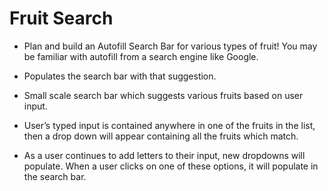 # Fruit Search 

- Plan and build an Autofill Search Bar for various types of fruit! You may be familiar with autofill from a search engine like Google. 

- Populates the search bar with that suggestion.

- Small scale search bar which suggests various fruits based on user input.

- User’s typed input is contained anywhere in one of the fruits in the list, then a drop down will appear containing all the fruits which match.

- As a user continues to add letters to their input, new dropdowns will populate. When a user clicks on one of these options, it will populate in the search bar.
